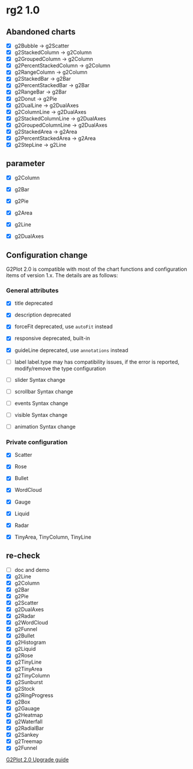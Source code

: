 # rg2 1.0


## Abandoned charts

- [x] g2Bubble                 ->  g2Scatter
- [x] g2StackedColumn          ->  g2Column
- [x] g2GroupedColumn          ->  g2Column
- [x] g2PercentStackedColumn   ->  g2Column
- [x] g2RangeColumn            ->  g2Column
- [x] g2StackedBar             ->  g2Bar
- [x] g2PercentStackedBar      ->  g2Bar
- [x] g2RangeBar               ->  g2Bar
- [x] g2Donut                  ->  g2Pie
- [x] g2DualLine               ->  g2DualAxes
- [x] g2ColumnLine             ->  g2DualAxes
- [x] g2StackedColumnLine      ->  g2DualAxes
- [x] g2GroupedColumnLine      ->  g2DualAxes
- [x] g2StackedArea            ->  g2Area
- [x] g2PercentStackedArea     ->  g2Area
- [x] g2StepLine               ->  g2Line

## parameter

- [x] g2Column
- [x] g2Bar
- [x] g2Pie
- [x] g2Area
- [x] g2Line
- [x] g2DualAxes


## Configuration change

G2Plot 2.0 is compatible with most of the chart functions and configuration items of version 1.x. The details are as follows:

### General attributes

- [x] title        deprecated
- [x] description  deprecated
- [x] forceFit     deprecated, use `autoFit` instead
- [x] responsive   deprecated, built-in
- [x] guideLine    deprecated, use `annotations` instead
- [ ] label	       label.type may has compatibility issues, if the error is reported, modify/remove the type configuration
- [ ] slider	     Syntax change
- [ ] scrollbar	   Syntax change
- [ ] events	     Syntax change
- [ ] visible   	 Syntax change
- [ ] animation	   Syntax change


### Private configuration

- [x] Scatter
- [x] Rose
- [x] Bullet
- [x] WordCloud
- [x] Gauge
- [x] Liquid
- [x] Radar
- [x] TinyArea, TinyColumn, TinyLine


## re-check

- [ ] doc and demo
- [x] g2Line
- [x] g2Column
- [x] g2Bar
- [x] g2Pie
- [x] g2Scatter
- [x] g2DualAxes
- [x] g2Radar
- [x] g2WordCloud
- [x] g2Funnel
- [x] g2Bullet
- [x] g2Histogram
- [x] g2Liquid
- [x] g2Rose
- [x] g2TinyLine
- [x] g2TinyArea
- [x] g2TinyColumn
- [x] g2Sunburst
- [x] g2Stock
- [x] g2RingProgress
- [x] g2Box
- [x] g2Gauage
- [x] g2Heatmap
- [x] g2Waterfall
- [x] g2RadialBar
- [x] g2Sankey
- [x] g2Treemap
- [x] g2Funnel

[G2Plot 2.0 Upgrade guide](https://g2plot.antv.vision/en/docs/manual/upgrade/)





